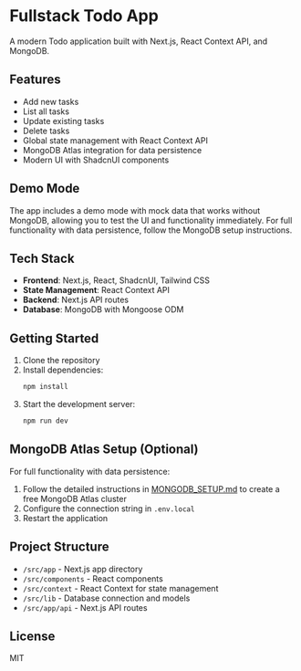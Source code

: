 # Fullstack Todo App

A modern Todo application built with Next.js, React Context API, and MongoDB.

## Features

- Add new tasks
- List all tasks
- Update existing tasks
- Delete tasks
- Global state management with React Context API
- MongoDB Atlas integration for data persistence
- Modern UI with ShadcnUI components

## Demo Mode

The app includes a demo mode with mock data that works without MongoDB, allowing you to test the UI and functionality immediately. For full functionality with data persistence, follow the MongoDB setup instructions.

## Tech Stack

- **Frontend**: Next.js, React, ShadcnUI, Tailwind CSS
- **State Management**: React Context API
- **Backend**: Next.js API routes
- **Database**: MongoDB with Mongoose ODM

## Getting Started

1. Clone the repository
2. Install dependencies:
   ```bash
   npm install
   ```
3. Start the development server:
   ```bash
   npm run dev
   ```


## MongoDB Atlas Setup (Optional)

For full functionality with data persistence:

1. Follow the detailed instructions in [MONGODB_SETUP.md](./MONGODB_SETUP.md) to create a free MongoDB Atlas cluster
2. Configure the connection string in `.env.local`
3. Restart the application

## Project Structure

- `/src/app` - Next.js app directory
- `/src/components` - React components
- `/src/context` - React Context for state management
- `/src/lib` - Database connection and models
- `/src/app/api` - Next.js API routes

## License

MIT
